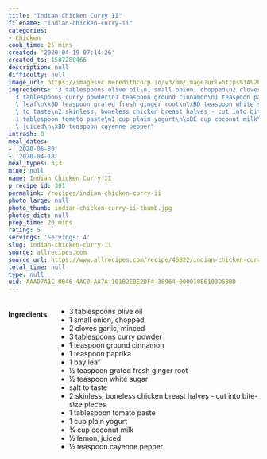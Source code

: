 ```yaml
---
title: "Indian Chicken Curry II"
filename: "indian-chicken-curry-ii"
categories:
- Chicken
cook_time: 25 mins
created: '2020-04-19 07:14:26'
created_ts: 1587280466
description: null
difficulty: null
image_url: https://imagesvc.meredithcorp.io/v3/mm/image?url=https%3A%2F%2Fimages.media-allrecipes.com%2Fuserphotos%2F111308.jpg&w=343&h=343&c=sc&poi=face&q=85
ingredients: "3 tablespoons olive oil\n1 small onion, chopped\n2 cloves garlic, minced\n\
  3 tablespoons curry powder\n1 teaspoon ground cinnamon\n1 teaspoon paprika\n1 bay\
  \ leaf\n\xBD teaspoon grated fresh ginger root\n\xBD teaspoon white sugar\nsalt\
  \ to taste\n2 skinless, boneless chicken breast halves - cut into bite-size pieces\n\
  1 tablespoon tomato paste\n1 cup plain yogurt\n\xBE cup coconut milk\n\xBD lemon,\
  \ juiced\n\xBD teaspoon cayenne pepper"
intrash: 0
meal_dates:
- '2020-06-30'
- '2020-04-18'
meal_types: 3|3
mine: null
name: Indian Chicken Curry II
p_recipe_id: 301
permalink: /recipes/indian-chicken-curry-ii
photo_large: null
photo_thumb: indian-chicken-curry-ii-thumb.jpg
photos_dict: null
prep_time: 20 mins
rating: 5
servings: 'Servings: 4'
slug: indian-chicken-curry-ii
source: allrecipes.com
source_url: https://www.allrecipes.com/recipe/46822/indian-chicken-curry-ii/
total_time: null
type: null
uid: AAAD7A1C-0B46-4AC0-AA7A-101B2EBE2DF4-30964-000010B6103D68BD
---
```

<div class="large-8 medium-7 columns" id="writeup">	</div><!-- #writeup -->
</div><!-- #row-one -->
<div class="row" id="row-two">	<div class="medium-4 small-5 columns" id="ingredients"><h4>Ingredients</h4><div class="box box-ingredients content"><ul>
<li>3 tablespoons olive oil</li>
<li>1 small onion, chopped</li>
<li>2 cloves garlic, minced</li>
<li>3 tablespoons curry powder</li>
<li>1 teaspoon ground cinnamon</li>
<li>1 teaspoon paprika</li>
<li>1 bay leaf</li>
<li>½ teaspoon grated fresh ginger root</li>
<li>½ teaspoon white sugar</li>
<li>salt to taste</li>
<li>2 skinless, boneless chicken breast halves - cut into bite-size pieces</li>
<li>1 tablespoon tomato paste</li>
<li>1 cup plain yogurt</li>
<li>¾ cup coconut milk</li>
<li>½ lemon, juiced</li>
<li>½ teaspoon cayenne pepper</li>
</ul>
</div>	</div>	<div class="medium-6 small-7 columns" id="directions">	</div>